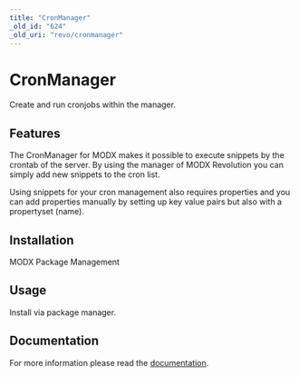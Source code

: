 ```yaml
---
title: "CronManager"
_old_id: "624"
_old_uri: "revo/cronmanager"
---
```


# CronManager

Create and run cronjobs within the manager.

## Features

The CronManager for MODX makes it possible to execute snippets by the crontab of the server. By using the manager of MODX Revolution you can simply add new snippets to the cron list.

Using snippets for your cron management also requires properties and you can add properties manually by setting up key value pairs but also with a propertyset (name).

## Installation

MODX Package Management

## Usage

Install via package manager.

## Documentation

For more information please read the [documentation](https://jako.github.io/CronManager/).
